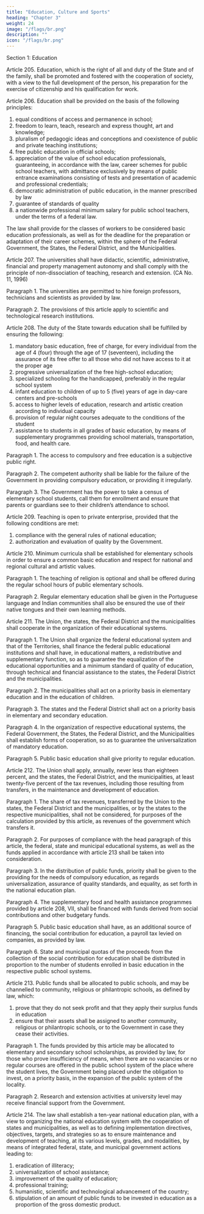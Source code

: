 ```yaml
---
title: "Education, Culture and Sports"
heading: "Chapter 3"
weight: 24
image: "/flags/br.png"
description: ""
icon: "/flags/br.png"
---
```



Section 1: Education

Article 205.  Education, which is the right of all and duty of the State and of the
family, shall be promoted and fostered with the cooperation of society, with a view
to the full development of the person, his preparation for the exercise of citizenship
and his qualification for work.

Article 206. Education shall be provided on the basis of the following principles:

1. equal conditions of access and permanence in school;
2.  freedom to learn, teach, research and express thought, art and knowledge;
3.   pluralism of pedagogic ideas and conceptions and coexistence of public
and private teaching institutions;
4. free public education in official schools;
5. appreciation of the value of school education professionals, guaranteeing,
in accordance with the law, career schemes for public school teachers, with admittance
exclusively by means of public entrance examinations consisting of tests and
presentation of academic and professional credentials;
6.  democratic administration of public education, in the manner prescribed
by law
7.   guarantee of standards of quality
8.    a nationwide professional minimum salary for public school teachers, under the terms of a federal law.

The law shall provide for the classes of workers to be considered
basic education professionals, as well as for the deadline for the preparation or
adaptation of their career schemes, within the sphere of the Federal Government, the
States, the Federal District, and the Municipalities.

Article 207. The universities shall have didactic, scientific, administrative, financial
and property management autonomy and shall comply with the principle of non-dissociation of teaching, research and extension. (CA No. 11, 1996)

Paragraph 1. The universities are permitted to hire foreign professors, technicians
and scientists as provided by law.

Paragraph 2. The provisions of this article apply to scientific and technological
research institutions.

Article 208. The duty of the State towards education shall be fulfilled by ensuring the following:

1. mandatory basic education, free of charge, for every individual from the age of 4 (four) through the age of 17 (seventeen), including the assurance of its free offer to all those who did not have access to it at the proper age
2.  progressive universalization of the free high-school education;
3.   specialized schooling for the handicapped, preferably in the regular school system
4. infant education to children of up to 5 (five) years of age in day-care
centers and pre-schools
5. access to higher levels of education, research and artistic creation according to individual capacity
6.  provision of regular night courses adequate to the conditions of the student
7.   assistance to students in all grades of basic education, by means of supplementary programmes providing school materials, transportation, food, and health care.

Paragraph 1. The access to compulsory and free education is a subjective public right.

Paragraph 2. The competent authority shall be liable for the failure of the Government in providing compulsory education, or providing it irregularly. 

Paragraph 3. The Government has the power to take a census of elementary school students, call them for enrollment and ensure that parents or guardians see to their children’s attendance to school.

Article 209. Teaching is open to private enterprise, provided that the following conditions are met:
1. compliance with the general rules of national education;
2.  authorization and evaluation of quality by the Government.

Article 210. Minimum curricula shall be established for elementary schools in order to ensure a common basic education and respect for national and regional cultural and artistic values.

Paragraph 1. The teaching of religion is optional and shall be offered during the regular school hours of public elementary schools.

Paragraph 2. Regular elementary education shall be given in the Portuguese language and Indian communities shall also be ensured the use of their native tongues and their own learning methods.

Article 211.  The Union, the states, the Federal District and the municipalities shall
cooperate in the organization of their educational systems. 

Paragraph 1. The Union shall organize the federal educational system and that of the Territories, shall finance the federal public educational institutions and shall have, in educational matters, a redistributive and supplementary function, so as to guarantee the equalization of the educational opportunities and a minimum standard of quality of education, through technical and financial assistance to the states, the Federal District and the municipalities.

Paragraph 2. The municipalities shall act on a priority basis in elementary education and in the education of children.

Paragraph 3. The states and the Federal District shall act on a priority basis in elementary and secondary education.

Paragraph 4. In the organization of respective educational systems, the Federal Government, the States, the Federal District, and the Municipalities shall establish forms of cooperation, so as to guarantee the universalization of mandatory education. 

Paragraph 5. Public basic education shall give priority to regular education.

Article 212.  The Union shall apply, annually, never less than eighteen percent, and the states, the Federal District, and the municipalities, at least twenty-five percent of the tax revenues, including those resulting from transfers, in the maintenance and development of education.

Paragraph 1. The share of tax revenues, transferred by the Union to the states, the Federal District and the municipalities, or by the states to the respective municipalities, shall not be considered, for purposes of the calculation provided by this article, as revenues of the government which transfers it.

Paragraph 2. For purposes of compliance with the head paragraph of this article, the federal, state and municipal educational systems, as well as the funds applied in accordance with article 213 shall be taken into consideration.

Paragraph 3. In the distribution of public funds, priority shall be given to the providing for the needs of compulsory education, as regards universalization, assurance of quality standards, and equality, as set forth in the national education plan.

Paragraph 4. The supplementary food and health assistance programmes provided by article 208, VII, shall be financed with funds derived from social contributions and other budgetary funds.

Paragraph 5. Public basic education shall have, as an additional source of financing, the social contribution for education, a payroll tax levied on companies, as provided by law.

Paragraph 6. State and municipal quotas of the proceeds from the collection of the social contribution for education shall be distributed in proportion to the number of students enrolled in basic education in the respective public school systems.

Article 213.  Public funds shall be allocated to public schools, and may be channelled
to community, religious or philantropic schools, as defined by law, which:
1. prove that they do not seek profit and that they apply their surplus funds in education
2.  ensure that their assets shall be assigned to another community, religious or philantropic schools, or to the Government in case they cease their activities.

Paragraph 1. The funds provided by this article may be allocated to elementary and secondary school scholarships, as provided by law, for those who prove insufficiency of means, when there are no vacancies or no regular courses are offered in the public school system of the place where the student lives, the Government being placed under the obligation to invest, on a priority basis, in the expansion of the public system of the locality.

Paragraph 2. Research and extension activities at university level may receive financial support from the Government.

Article 214.  The law shall establish a ten-year national education plan, with a view to organizing the national education system with the cooperation of states and municipalities, as well as to defining implementation directives, objectives, targets, and strategies so as to ensure maintenance and development of teaching, at its various levels, grades, and modalities, by means of integrated federal, state, and municipal government actions leading to:

1. eradication of illiteracy;
2.  universalization of school assistance;
3.   improvement of the quality of education;
4. professional training;
5. humanistic, scientific and technological advancement of the country;
6.  stipulation of an amount of public funds to be invested in education as a
proportion of the gross domestic product.

